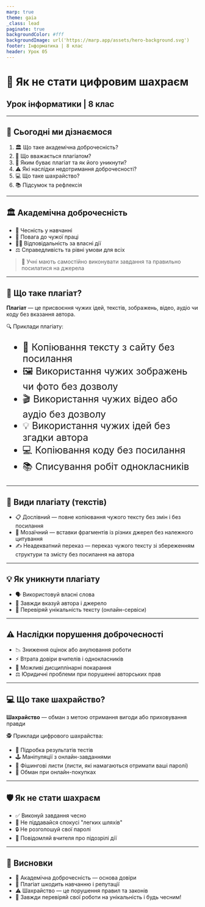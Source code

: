 ```yaml
---
marp: true
theme: gaia
_class: lead
paginate: true
backgroundColor: #fff
backgroundImage: url('https://marp.app/assets/hero-background.svg')
footer: Інформатика | 8 клас
header: Урок 05
---
```


<style>

.grid-container {
  display: grid;
  grid-template-columns: 50% 50%;
  align-items: start;
}
.text-left {
  text-align: left;
  padding: 5px;
}
.text-large {
  font-size: 40px;
}

.text-medium {
  font-size: 30px;
}

.text-medium-small {
  font-size: 25px;
}

.text-small {
  font-size: 18px;
}

.text-tiny {
  font-size: 14px;
}

.card {
  border: 2px solid #333;
  border-radius: 12px;
  padding: 15px;
}

</style>

# 🧠 Як не стати цифровим шахраєм

## Урок інформатики | 8 клас

---

## 📌 Сьогодні ми дізнаємося

1. 🏛️ Що таке академічна доброчесність?
2. 📄 Що вважається плагіатом?
3. 🧩 Яким буває плагіат та як його уникнути?
4. ⚠️ Які наслідки недотримання доброчесності?
5. 💻 Що таке шахрайство?
6. 📚 Підсумок та рефлексія

---

## 🏛 Академічна доброчесність

- 🤝 Чесність у навчанні
- 🙏 Повага до чужої праці
- 🧑‍💼 Відповідальність за власні дії
- ⚖️ Справедливість та рівні умови для всіх

> 📝 Учні мають самостійно виконувати завдання та правильно посилатися на джерела

---

## 📄 Що таке плагіат?

**Плагіат** — це присвоєння чужих ідей, текстів, зображень, відео, аудіо чи коду без вказання автора.

🔍 Приклади плагіату:

<span class="text-medium-small">

- 📑 Копіювання тексту з сайту без посилання
- 🖼️ Використання чужих зображень чи фото без дозволу
- 🎬 Використання чужих відео або аудіо без дозволу
- 💡 Використання чужих ідей без згадки автора
- 💻 Копіювання коду без посилання
- 📚 Списування робіт однокласників

</span>

---

## 🧩 Види плагіату (текстів)

- 📋 Дослівний — повне копіювання чужого тексту без змін і без посилання
- 🧠 Мозаїчний — вставки фрагментів із різних джерел без належного цитування
- ✍️ Неадекватний переказ — переказ чужого тексту зі збереженням структури та змісту без посилання на автора

---

## 💡 Як уникнути плагіату

- 🗣️ Використовуй власні слова
- 📝 Завжди вказуй автора і джерело
- 🔎 Перевіряй унікальність тексту (онлайн-сервіси)

---

## ⚠️ Наслідки порушення доброчесності

- 📉 Зниження оцінок або анулювання роботи
- ⚡ Втрата довіри вчителів і однокласників
- 🚫 Можливі дисциплінарні покарання
- ⚖️ Юридичні проблеми при порушенні авторських прав

---

## 💻 Що таке шахрайство?

**Шахрайство** — обман з метою отримання вигоди або приховування правди

🕵️ Приклади цифрового шахрайства:

- 📝 Підробка результатів тестів
- 🕹️ Маніпуляції з онлайн-завданнями
- 📧 Фішингові листи (листи, які намагаються отримати ваші паролі)
- 🛒 Обман при онлайн-покупках

---

## 🛡 Як не стати шахраєм

- ✅ Виконуй завдання чесно
- 🚫 Не піддавайся спокусі "легких шляхів"
- 🔒 Не розголошуй свої паролі
- 📢 Повідомляй вчителя про підозрілі дії

---

## 📌 Висновки

- 🤝 Академічна доброчесність — основа довіри
- 🚫 Плагіат шкодить навчанню і репутації
- ⚠️ Шахрайство — це порушення правил та законів
- 📝 Завжди перевіряй свої роботи на унікальність і будь чесним!
